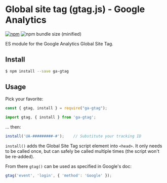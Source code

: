 # Global site tag (gtag.js) - Google Analytics
[![npm](https://img.shields.io/npm/v/ga-gtag.svg)](https://www.npmjs.com/package/ga-gtag)
![npm bundle size (minified)](https://img.shields.io/bundlephobia/min/ga-gtag.svg)

ES module for the Google Analytics Global Site Tag.

## Install
```sh
$ npm install --save ga-gtag
```

## Usage
Pick your favorite:
```js
const { gtag, install } = require("ga-gtag");
```
```js
import gtag, { install } from 'ga-gtag';
```

... then:
```js
install('UA-#########-#');    // Substitute your tracking ID
```
`install()` adds the Global Site Tag script element into `<head>`. It only needs to be called once, but can safely be called multiple times (the script won't be re-added).

From there `gtag()` can be used as specified in Google's doc:
```js
gtag('event', 'login', { 'method': 'Google' });
```
